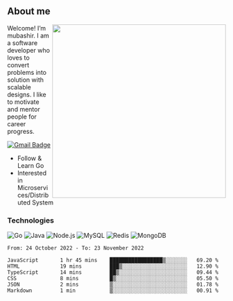 ## About me

<img align="right" src="https://github-readme-stats-zhiwei-feng.vercel.app/api?username=mub4shir&show_icons=true" width="400" />

Welcome! I’m mubashir. I am a software developer who loves to convert problems into solution with scalable designs. I like to motivate and mentor people for career progress.

[![Gmail Badge](https://img.shields.io/badge/-mubashir11131719@gmail.com-c14438?style=flat-square&logo=Gmail&logoColor=white&link=mailto:mubashir11131719@gmail.com)](mailto:mubashir11131719@gmail.com)




- Follow & Learn Go
- Interested in Microservices/Distributed System


### Technologies
![Go](https://img.shields.io/badge/-Go-000000?style=flat-square&logo=go)
![Java](https://img.shields.io/badge/-Java-E34A86?style=flat-square&logo=java)
![Node.js](https://img.shields.io/badge/-Node.js-000000?style=flat-square&logo=node.js)
![MySQL](https://img.shields.io/badge/-MySQL-orange?style=flat-square&logo=MySQL)
![Redis](https://img.shields.io/badge/-Redis-black?style=flat-square&logo=Redis)
![MongoDB](https://img.shields.io/badge/-MongoDB-000000?style=flat-square&logo=mongodb)






<!--START_SECTION:waka-->

```text
From: 24 October 2022 - To: 23 November 2022

JavaScript       1 hr 45 mins    █████████████████▒░░░░░░░   69.20 %
HTML             19 mins         ███▒░░░░░░░░░░░░░░░░░░░░░   12.90 %
TypeScript       14 mins         ██▒░░░░░░░░░░░░░░░░░░░░░░   09.44 %
CSS              8 mins          █▒░░░░░░░░░░░░░░░░░░░░░░░   05.50 %
JSON             2 mins          ▒░░░░░░░░░░░░░░░░░░░░░░░░   01.78 %
Markdown         1 min           ▒░░░░░░░░░░░░░░░░░░░░░░░░   00.91 %
```

<!--END_SECTION:waka-->
</p>



